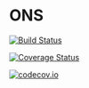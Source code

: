 # ONS

[![Build Status](https://travis-ci.org/ZacLN/ONS.jl.svg?branch=master)](https://travis-ci.org/ZacLN/ONS.jl)

[![Coverage Status](https://coveralls.io/repos/ZacLN/ONS.jl/badge.svg?branch=master&service=github)](https://coveralls.io/github/ZacLN/ONS.jl?branch=master)

[![codecov.io](http://codecov.io/github/ZacLN/ONS.jl/coverage.svg?branch=master)](http://codecov.io/github/ZacLN/ONS.jl?branch=master)
